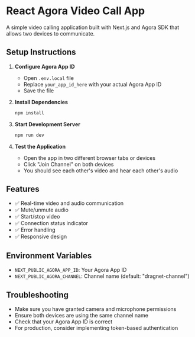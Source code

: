 # React Agora Video Call App

A simple video calling application built with Next.js and Agora SDK that allows two devices to communicate.

## Setup Instructions

1. **Configure Agora App ID**

   - Open `.env.local` file
   - Replace `your_app_id_here` with your actual Agora App ID
   - Save the file

2. **Install Dependencies**

   ```bash
   npm install
   ```

3. **Start Development Server**

   ```bash
   npm run dev
   ```

4. **Test the Application**
   - Open the app in two different browser tabs or devices
   - Click "Join Channel" on both devices
   - You should see each other's video and hear each other's audio

## Features

- ✅ Real-time video and audio communication
- ✅ Mute/unmute audio
- ✅ Start/stop video
- ✅ Connection status indicator
- ✅ Error handling
- ✅ Responsive design

## Environment Variables

- `NEXT_PUBLIC_AGORA_APP_ID`: Your Agora App ID
- `NEXT_PUBLIC_AGORA_CHANNEL`: Channel name (default: "dragnet-channel")

## Troubleshooting

- Make sure you have granted camera and microphone permissions
- Ensure both devices are using the same channel name
- Check that your Agora App ID is correct
- For production, consider implementing token-based authentication
